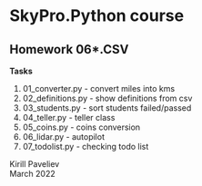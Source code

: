 # SkyPro.Python course
## Homework 06*.CSV

**Tasks**
1. 01_converter.py - convert miles into kms
2. 02_definitions.py - show definitions from csv
3. 03_students.py - sort students failed/passed
4. 04_teller.py - teller class
5. 05_coins.py - coins conversion
6. 06_lidar.py - autopilot
7. 07_todolist.py - checking todo list

Kirill Paveliev \
March 2022

